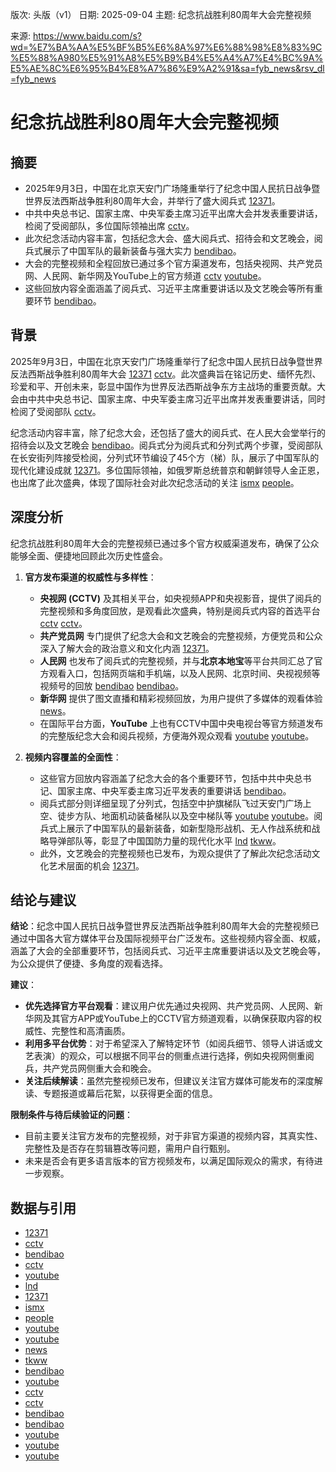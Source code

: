 版次: 头版（v1）
日期: 2025-09-04
主题: 纪念抗战胜利80周年大会完整视频

来源: https://www.baidu.com/s?wd=%E7%BA%AA%E5%BF%B5%E6%8A%97%E6%88%98%E8%83%9C%E5%88%A980%E5%91%A8%E5%B9%B4%E5%A4%A7%E4%BC%9A%E5%AE%8C%E6%95%B4%E8%A7%86%E9%A2%91&sa=fyb_news&rsv_dl=fyb_news

# 纪念抗战胜利80周年大会完整视频

## 摘要
*   2025年9月3日，中国在北京天安门广场隆重举行了纪念中国人民抗日战争暨世界反法西斯战争胜利80周年大会，并举行了盛大阅兵式 [12371](https://vertexaisearch.cloud.google.com/grounding-api-redirect/AUZIYQGBxhSsKylxr7sVl-oJHD4b-NxloeCFm7Rsa5OhGDOyrY_4Hvjb-MhJCTnUMoL2wRZJhWr8CrlwzOK3MzvLSdIVJBVK_QByC57zMTNZhmD_nOPAmFDmSb-rlpumpgAsyCyjgNo7N8LZzvVmtfJNuTdKTDySEw==)。
*   中共中央总书记、国家主席、中央军委主席习近平出席大会并发表重要讲话，检阅了受阅部队，多位国际领袖出席 [cctv](https://vertexaisearch.cloud.google.com/grounding-api-redirect/AUZIYQHPl9OW3v5cqlu5KqY-coU2Y_zo9yyJxX391YhU1MUGGkj4gaewYTdoI9hj6La0ErNTAtgp_6v-Ow2WJGEgSC9VayksawRlKg5RV1NUVm_qzpK7dxqVszMrjuu7kZ8_I6YPPx5cpw8SLlR7fNvbxoyLFssaAJ2x7Y8provkpgtq)。
*   此次纪念活动内容丰富，包括纪念大会、盛大阅兵式、招待会和文艺晚会，阅兵式展示了中国军队的最新装备与强大实力 [bendibao](https://vertexaisearch.cloud.google.com/grounding-api-redirect/AUZIYQGuIOrk4HHxpya1MQqBWW1d3u72GJO0v5PT3bgUpumdQug7CoGkEwoZQ14l3ASGhcnsXpYLBxzzQAGVfjoO33pUPeaH0founGxBpA3RSMdQOf3ykEK-5vo2Q7UymwsBn3O9lFsu)。
*   大会的完整视频和全程回放已通过多个官方渠道发布，包括央视网、共产党员网、人民网、新华网及YouTube上的官方频道 [cctv](https://vertexaisearch.cloud.google.com/grounding-api-redirect/AUZIYQHUHkWk3tOfxwdZuBhr1vonYPWAGCPqmDAje0imXARDAw17OXQEp8mKlJDlqpYFkwnW7NChastaSaMtLTMjW01V7E4fsUzZuy3Exxc37_5ZSNlF5y4w5nUMWvkmQv7_2wUv0d4eseK8bGm85nazRoKWUy22JOvKMJ7p9jZwXw==) [youtube](https://vertexaisearch.cloud.google.com/grounding-api-redirect/AUZIYQGqzuDoT2MDa7-yjAq8uL6zmLBupdts-VoeSHmBOaUAIrnE7kttWaGAL6mZA7hcp8D8vffBsVskjoclmHG1g09m52GxpjXuXoKFWg1HHH0I_Y73_iqdJydSFPCzdXraWs-2cCA2BQ==)。
*   这些回放内容全面涵盖了阅兵式、习近平主席重要讲话以及文艺晚会等所有重要环节 [bendibao](https://vertexaisearch.cloud.google.com/grounding-api-redirect/AUZIYQHPl9OW3v5cqlu5KqY-coU2Y_zo9yyJxX391YhU1MUGGkj4gaewYTdoI9hj6La0ErNTAtgp_6v-Ow2WJGEgSC9VayksawRlKg5RV1NUVm_qzpK7dxqVszMrjuu7kZ8_I6YPPx5cpw8SLlR7fNvbxoyLFssaAJ2x7Y8provkpgtq3)。

## 背景
2025年9月3日，中国在北京天安门广场隆重举行了纪念中国人民抗日战争暨世界反法西斯战争胜利80周年大会 [12371](https://vertexaisearch.cloud.google.com/grounding-api-redirect/AUZIYQGBxhSsKylxr7sVl-oJHD4b-NxloeCFm7Rsa5OhGDOyrY_4Hvjb-MhJCTnUMoL2wRZJhWr8CrlwzOK3MzvLSdIVJBVK_QByC57zMTNZhmD_nOPAmFDmSb-rlpumpgAsyCyjgNo7N8LZzvVmtfJNuTdKTDySEw==) [cctv](https://vertexaisearch.cloud.google.com/grounding-api-redirect/AUZIYQHPl9OW3v5cqlu5KqY-coU2Y_zo9yyJxX391YhU1MUGGkj4gaewYTdoI9hj6La0ErNTAtgp_6v-Ow2WJGEgSC9VayksawRlKg5RV1NUVm_qzpK7dxqVszMrjuu7kZ8_I6YPPx5cpw8SLlR7fNvbxoyLFssaAJ2x7Y8provkpgtq)。此次盛典旨在铭记历史、缅怀先烈、珍爱和平、开创未来，彰显中国作为世界反法西斯战争东方主战场的重要贡献。大会由中共中央总书记、国家主席、中央军委主席习近平出席并发表重要讲话，同时检阅了受阅部队 [cctv](https://vertexaisearch.cloud.google.com/grounding-api-redirect/AUZIYQHUHkWk3tOfxwdZuBhr1vonYPWAGCPqmDAje0imXARDAw17OXQEp8mKlJDlqpYFkwnW7NChastaSaMtLTMjW01V7E4fsUzZuy3Exxc37_5ZSNlF5y4w5nUMWvkmQv7_2wUv0d4eseK8bGm85nazRoKWUy22JOvKMJ7p9jZwXw==)。

纪念活动内容丰富，除了纪念大会，还包括了盛大的阅兵式、在人民大会堂举行的招待会以及文艺晚会 [bendibao](https://vertexaisearch.cloud.google.com/grounding-api-redirect/AUZIYQGuIOrk4HHxpya1MQqBWW1d3u72GJO0v5PT3bgUpumdQug7CoGkEwoZQ14l3ASGhcnsXpYLBxzzQAGVfjoO33pUPeaH0founGxBpA3RSMdQOf3ykEK-5vo2Q7UymwsBn3O9lFsu)。阅兵式分为阅兵式和分列式两个步骤，受阅部队在长安街列阵接受检阅，分列式环节编设了45个方（梯）队，展示了中国军队的现代化建设成就 [12371](https://vertexaisearch.cloud.google.com/grounding-api-redirect/AUZIYQEKABCdTh7s_iQ8s9ZcoJbnzVFCI3IC5XORUQ9-cfD-qViMecB0g6IiwGWUTqHeio4YA384CgP-pf-AfwaTREfy_NQ3lGQlzHr74IqZYiIUSQXtfhADkn4eAm9G-Alel8GGthNvnrCklcKMdOIAXioITIUMHg==)。多位国际领袖，如俄罗斯总统普京和朝鲜领导人金正恩，也出席了此次盛典，体现了国际社会对此次纪念活动的关注 [ismx](https://vertexaisearch.cloud.google.com/grounding-api-redirect/AUZIYQH7LYpOEHY_bXRiP7mIKO0G2edpKNknYUaDqENbdPPk_KGp6zfxxknSs1t_oqkvYr_VpZR5zcxKoz4GLVB8SxxOkpB9tZjRxL-gZAcIRUdeKArs6rP4PjMWwGidGAZ0qWTUIXiMghm-) [people](https://vertexaisearch.cloud.google.com/grounding-api-redirect/AUZIYQHg-SrddO-Y6rZtuo5YSl0Sp1KVyWlZsRAH1di1fA1_dnOBf433UYKdT-vA0SKoqyurAsETWTH7zGmrV-uaWaWD28IxqAXvCu9RUeDYFp0mZgajnz8cgdhuX01642TSNKiRRYMm7QfOt7WZwL2Mkeg3kbsB3NF2GwI=)。

## 深度分析
纪念抗战胜利80周年大会的完整视频已通过多个官方权威渠道发布，确保了公众能够全面、便捷地回顾此次历史性盛会。

1.  **官方发布渠道的权威性与多样性**：
    *   **央视网 (CCTV)** 及其相关平台，如央视频APP和央视影音，提供了阅兵的完整视频和多角度回放，是观看此次盛典，特别是阅兵式内容的首选平台 [cctv](https://vertexaisearch.cloud.google.com/grounding-api-redirect/AUZIYQHPl9OW3v5cqlu5KqY-coU2Y_zo9yyJxX391YhU1MUGGkj4gaewYTdoI9hj6La0ErNTAtgp_6v-Ow2WJGEgSC9VayksawRlKg5RV1NUVm_qzpK7dxqVszMrjuu7kZ8_I6YPPx5cpw8SLlR7fNvbxoyLFssaAJ2x7Y8provkpgtq) [cctv](https://vertexaisearch.cloud.google.com/grounding-api-redirect/AUZIYQHPl9OW3v5cqlu5KqY-coU2Y_zo9yyJxX391YhU1MUGGkj4gaewYTdoI9hj6La0ErNTAtgp_6v-Ow2WJGEgSC9VayksawRlKg5RV1NUVm_qzpK7dxqVszMrjuu7kZ8_I6YPPx5cpw8SLlR7fNvbxoyLFssaAJ2x7Y8provkpgtq5)。
    *   **共产党员网** 专门提供了纪念大会和文艺晚会的完整视频，方便党员和公众深入了解大会的政治意义和文化内涵 [12371](https://vertexaisearch.cloud.google.com/grounding-api-redirect/AUZIYQGBxhSsKylxr7sVl-oJHD4b-NxloeCFm7Rsa5OhGDOyrY_4Hvjb-MhJCTnUMoL2wRZJhWr8CrlwzOK3MzvLSdIVJBVK_QByC57zMTNZhmD_nOPAmFDmSb-rlpumpgAsyCyjgNo7N8LZzvVmtfJNuTdKTDySEw==)。
    *   **人民网** 也发布了阅兵式的完整视频，并与**北京本地宝**等平台共同汇总了官方观看入口，包括网页端和手机端，以及人民网、北京时间、央视视频等视频号的回放 [bendibao](https://vertexaisearch.cloud.google.com/grounding-api-redirect/AUZIYQHPl9OW3v5cqlu5KqY-coU2Y_zo9yyJxX391YhU1MUGGkj4gaewYTdoI9hj6La0ErNTAtgp_6v-Ow2WJGEgSC9VayksawRlKg5RV1NUVm_qzpK7dxqVszMrjuu7kZ8_I6YPPx5cpw8SLlR7fNvbxoyLFssaAJ2x7Y8provkpgtq7) [bendibao](https://vertexaisearch.cloud.google.com/grounding-api-redirect/AUZIYQHPl9OW3v5cqlu5KqY-coU2Y_zo9yyJxX391YhU1MUGGkj4gaewYTdoI9hj6La0ErNTAtgp_6v-Ow2WJGEgSC9VayksawRlKg5RV1NUVm_qzpK7dxqVszMrjuu7kZ8_I6YPPx5cpw8SLlR7fNvbxoyLFssaAJ2x7Y8provkpgtq8)。
    *   **新华网** 提供了图文直播和精彩视频回放，为用户提供了多媒体的观看体验 [news](https://vertexaisearch.cloud.google.com/grounding-api-redirect/AUZIYQHPl9OW3v5cqlu5KqY-coU2Y_zo9yyJxX391YhU1MUGGkj4gaewYTdoI9hj6La0ErNTAtgp_6v-Ow2WJGEgSC9VayksawRlKg5RV1NUVm_qzpK7dxqVszMrjuu7kZ8_I6YPPx5cpw8SLlR7fNvbxoyLFssaAJ2x7Y8provkpgtq1)。
    *   在国际平台方面，**YouTube** 上也有CCTV中国中央电视台等官方频道发布的完整版纪念大会和阅兵视频，方便海外观众观看 [youtube](https://vertexaisearch.cloud.google.com/grounding-api-redirect/AUZIYQGqzuDoT2MDa7-yjAq8uL6zmLBupdts-VoeSHmBOaUAIrnE7kttWaGAL6mZA7hcp8D8vffBsVskjoclmHG1g09m52GxpjXuXoKFWg1HHH0I_Y73_iqdJydSFPCzdXraWs-2cCA2BQ==) [youtube](https://vertexaisearch.cloud.google.com/grounding-api-redirect/AUZIYQHPl9OW3v5cqlu5KqY-coU2Y_zo9yyJxX391YhU1MUGGkj4gaewYTdoI9hj6La0ErNTAtgp_6v-Ow2WJGEgSC9VayksawRlKg5RV1NUVm_qzpK7dxqVszMrjuu7kZ8_I6YPPx5cpw8SLlR7fNvbxoyLFssaAJ2x7Y8provkpgtq0)。

2.  **视频内容覆盖的全面性**：
    *   这些官方回放内容涵盖了纪念大会的各个重要环节，包括中共中央总书记、国家主席、中央军委主席习近平发表的重要讲话 [bendibao](https://vertexaisearch.cloud.google.com/grounding-api-redirect/AUZIYQGuIOrk4HHxpya1MQqBWW1d3u72GJO0v5PT3bgUpumdQug7CoGkEwoZQ14l3ASGhcnsXpYLBxzzQAGVfjoO33pUPeaH0founGxBpA3RSMdQOf3ykEK-5vo2Q7UymwsBn3O9lFsu)。
    *   阅兵式部分则详细呈现了分列式，包括空中护旗梯队飞过天安门广场上空、徒步方队、地面机动装备梯队以及空中梯队等 [youtube](https://vertexaisearch.cloud.google.com/grounding-api-redirect/AUZIYQHPl9OW3v5cqlu5KqY-coU2Y_zo9yyJxX391YhU1MUGGkj4gaewYTdoI9hj6La0ErNTAtgp_6v-Ow2WJGEgSC9VayksawRlKg5RV1NUVm_qzpK7dxqVszMrjuu7kZ8_I6YPPx5cpw8SLlR7fNvbxoyLFssaAJ2x7Y8provkpgtq4) [youtube](https://vertexaisearch.cloud.google.com/grounding-api-redirect/AUZIYQGuIOrk4HHxpya1MQqBWW1d3u72GJO0v5PT3bgUpumdQug7CoGkEwoZQ14l3ASGhcnsXpYLBxzzQAGVfjoO33pUPeaH0founGxBpA3RSMdQOf3ykEK-5vo2Q7UymwsBn3O9lFsu0)。阅兵式上展示了中国军队的最新装备，如新型隐形战机、无人作战系统和战略导弹部队等，彰显了中国国防力量的现代化水平 [lnd](https://vertexaisearch.cloud.google.com/grounding-api-redirect/AUZIYQE2dytolNA_iPOQgB6t_BcOiCY2O81JH7lA4-5yXnU77erpXxVBeN5bnFQXbuPRmkh3IC4UnWtW0HYNpkAcMn3GD_aaMRmGr0JYlxwJFcQPqzNW9AyF8bprPakmMO4AXBJCX2ncNOMhEZyvO7hjPWhK3o7u) [tkww](https://vertexaisearch.cloud.google.com/grounding-api-redirect/AUZIYQHPl9OW3v5cqlu5KqY-coU2Y_zo9yyJxX391YhU1MUGGkj4gaewYTdoI9hj6La0ErNTAtgp_6v-Ow2WJGEgSC9VayksawRlKg5RV1NUVm_qzpK7dxqVszMrjuu7kZ8_I6YPPx5cpw8SLlR7fNvbxoyLFssaAJ2x7Y8provkpgtq2)。
    *   此外，文艺晚会的完整视频也已发布，为观众提供了了解此次纪念活动文化艺术层面的机会 [12371](https://vertexaisearch.cloud.google.com/grounding-api-redirect/AUZIYQGBxhSsKylxr7sVl-oJHD4b-NxloeCFm7Rsa5OhGDOyrY_4Hvjb-MhJCTnUMoL2wRZJhWr8CrlwzOK3MzvLSdIVJBVK_QByC57zMTNZhmD_nOPAmFDmSb-rlpumpgAsyCyjgNo7N8LZzvVmtfJNuTdKTDySEw==)。

## 结论与建议
**结论**：纪念中国人民抗日战争暨世界反法西斯战争胜利80周年大会的完整视频已通过中国各大官方媒体平台及国际视频平台广泛发布。这些视频内容全面、权威，涵盖了大会的全部重要环节，包括阅兵式、习近平主席重要讲话以及文艺晚会等，为公众提供了便捷、多角度的观看选择。

**建议**：
*   **优先选择官方平台观看**：建议用户优先通过央视网、共产党员网、人民网、新华网及其官方APP或YouTube上的CCTV官方频道观看，以确保获取内容的权威性、完整性和高清画质。
*   **利用多平台优势**：对于希望深入了解特定环节（如阅兵细节、领导人讲话或文艺表演）的观众，可以根据不同平台的侧重点进行选择，例如央视网侧重阅兵，共产党员网侧重大会和晚会。
*   **关注后续解读**：虽然完整视频已发布，但建议关注官方媒体可能发布的深度解读、专题报道或幕后花絮，以获得更全面的信息。

**限制条件与待后续验证的问题**：
*   目前主要关注官方发布的完整视频，对于非官方渠道的视频内容，其真实性、完整性及是否存在剪辑篡改等问题，需用户自行甄别。
*   未来是否会有更多语言版本的官方视频发布，以满足国际观众的需求，有待进一步观察。

## 数据与引用
*   [12371](https://vertexaisearch.cloud.google.com/grounding-api-redirect/AUZIYQGBxhSsKylxr7sVl-oJHD4b-NxloeCFm7Rsa5OhGDOyrY_4Hvjb-MhJCTnUMoL2wRZJhWr8CrlwzOK3MzvLSdIVJBVK_QByC57zMTNZhmD_nOPAmFDmSb-rlpumpgAsyCyjgNo7N8LZzvVmtfJNuTdKTDySEw==)
*   [cctv](https://vertexaisearch.cloud.google.com/grounding-api-redirect/AUZIYQHPl9OW3v5cqlu5KqY-coU2Y_zo9yyJxX391YhU1MUGGkj4gaewYTdoI9hj6La0ErNTAtgp_6v-Ow2WJGEgSC9VayksawRlKg5RV1NUVm_qzpK7dxqVszMrjuu7kZ8_I6YPPx5cpw8SLlR7fNvbxoyLFssaAJ2x7Y8provkpgtq)
*   [bendibao](https://vertexaisearch.cloud.google.com/grounding-api-redirect/AUZIYQGuIOrk4HHxpya1MQqBWW1d3u72GJO0v5PT3bgUpumdQug7CoGkEwoZQ14l3ASGhcnsXpYLBxzzQAGVfjoO33pUPeaH0founGxBpA3RSMdQOf3ykEK-5vo2Q7UymwsBn3O9lFsu)
*   [cctv](https://vertexaisearch.cloud.google.com/grounding-api-redirect/AUZIYQHUHkWk3tOfxwdZuBhr1vonYPWAGCPqmDAje0imXARDAw17OXQEp8mKlJDlqpYFkwnW7NChastaSaMtLTMjW01V7E4fsUzZuy3Exxc37_5ZSNlF5y4w5nUMWvkmQv7_2wUv0d4eseK8bGm85nazRoKWUy22JOvKMJ7p9jZwXw==)
*   [youtube](https://vertexaisearch.cloud.google.com/grounding-api-redirect/AUZIYQGqzuDoT2MDa7-yjAq8uL6zmLBupdts-VoeSHmBOaUAIrnE7kttWaGAL6mZA7hcp8D8vffBsVskjoclmHG1g09m52GxpjXuXoKFWg1HHH0I_Y73_iqdJydSFPCzdXraWs-2cCA2BQ==)
*   [lnd](https://vertexaisearch.cloud.google.com/grounding-api-redirect/AUZIYQE2dytolNA_iPOQgB6t_BcOiCY2O81JH7lA4-5yXnU77erpXxVBeN5bnFQXbuPRmkh3IC4UnWtW0HYNpkAcMn3GD_aaMRmGr0JYlxwJFcQPqzNW9AyF8bprPakmMO4AXBJCX2ncNOMhEZyvO7hjPWhK3o7u)
*   [12371](https://vertexaisearch.cloud.google.com/grounding-api-redirect/AUZIYQEKABCdTh7s_iQ8s9ZcoJbnzVFCI3IC5XORUQ9-cfD-qViMecB0g6IiwGWUTqHeio4YA384CgP-pf-AfwaTREfy_NQ3lGQlzHr74IqZYiIUSQXtfhADkn4eAm9G-Alel8GGthNvnrCklcKMdOIAXioITIUMHg==)
*   [ismx](https://vertexaisearch.cloud.google.com/grounding-api-redirect/AUZIYQH7LYpOEHY_bXRiP7mIKO0G2edpKNknYUaDqENbdPPk_KGp6zfxxknSs1t_oqkvYr_VpZR5zcxKoz4GLVB8SxxOkpB9tZjRxL-gZAcIRUdeKArs6rP4PjMWwGidGAZ0qWTUIXiMghm-)
*   [people](https://vertexaisearch.cloud.google.com/grounding-api-redirect/AUZIYQHg-SrddO-Y6rZtuo5YSl0Sp1KVyWlZsRAH1di1fA1_dnOBf433UYKdT-vA0SKoqyurAsETWTH7zGmrV-uaWaWD28IxqAXvCu9RUeDYFp0mZgajnz8cgdhuX01642TSNKiRRYMm7QfOt7WZwL2Mkeg3kbsB3NF2GwI=)
*   [youtube](https://vertexaisearch.cloud.google.com/grounding-api-redirect/AUZIYQELpX6zMqve2n4TF7QVp1sCP-hhhgBPAD3xDGiZUMdB2OZyLq9HRrT3gIBj9sZHPt7-ge0kJJjZAOdjwphna6SvHOcDQjCZsBCP8O9StY6vOL0ejeL_ornAY8AGh17tkggwhIN7Fw==)
*   [youtube](https://vertexaisearch.cloud.google.com/grounding-api-redirect/AUZIYQHPl9OW3v5cqlu5KqY-coU2Y_zo9yyJxX391YhU1MUGGkj4gaewYTdoI9hj6La0ErNTAtgp_6v-Ow2WJGEgSC9VayksawRlKg5RV1NUVm_qzpK7dxqVszMrjuu7kZ8_I6YPPx5cpw8SLlR7fNvbxoyLFssaAJ2x7Y8provkpgtq0)
*   [news](https://vertexaisearch.cloud.google.com/grounding-api-redirect/AUZIYQHPl9OW3v5cqlu5KqY-coU2Y_zo9yyJxX391YhU1MUGGkj4gaewYTdoI9hj6La0ErNTAtgp_6v-Ow2WJGEgSC9VayksawRlKg5RV1NUVm_qzpK7dxqVszMrjuu7kZ8_I6YPPx5cpw8SLlR7fNvbxoyLFssaAJ2x7Y8provkpgtq1)
*   [tkww](https://vertexaisearch.cloud.google.com/grounding-api-redirect/AUZIYQHPl9OW3v5cqlu5KqY-coU2Y_zo9yyJxX391YhU1MUGGkj4gaewYTdoI9hj6La0ErNTAtgp_6v-Ow2WJGEgSC9VayksawRlKg5RV1NUVm_qzpK7dxqVszMrjuu7kZ8_I6YPPx5cpw8SLlR7fNvbxoyLFssaAJ2x7Y8provkpgtq2)
*   [bendibao](https://vertexaisearch.cloud.google.com/grounding-api-redirect/AUZIYQHPl9OW3v5cqlu5KqY-coU2Y_zo9yyJxX391YhU1MUGGkj4gaewYTdoI9hj6La0ErNTAtgp_6v-Ow2WJGEgSC9VayksawRlKg5RV1NUVm_qzpK7dxqVszMrjuu7kZ8_I6YPPx5cpw8SLlR7fNvbxoyLFssaAJ2x7Y8provkpgtq3)
*   [youtube](https://vertexaisearch.cloud.google.com/grounding-api-redirect/AUZIYQHPl9OW3v5cqlu5KqY-coU2Y_zo9yyJxX391YhU1MUGGkj4gaewYTdoI9hj6La0ErNTAtgp_6v-Ow2WJGEgSC9VayksawRlKg5RV1NUVm_qzpK7dxqVszMrjuu7kZ8_I6YPPx5cpw8SLlR7fNvbxoyLFssaAJ2x7Y8provkpgtq4)
*   [cctv](https://vertexaisearch.cloud.google.com/grounding-api-redirect/AUZIYQHPl9OW3v5cqlu5KqY-coU2Y_zo9yyJxX391YhU1MUGGkj4gaewYTdoI9hj6La0ErNTAtgp_6v-Ow2WJGEgSC9VayksawRlKg5RV1NUVm_qzpK7dxqVszMrjuu7kZ8_I6YPPx5cpw8SLlR7fNvbxoyLFssaAJ2x7Y8provkpgtq5)
*   [cctv](https://vertexaisearch.cloud.google.com/grounding-api-redirect/AUZIYQHPl9OW3v5cqlu5KqY-coU2Y_zo9yyJxX391YhU1MUGGkj4gaewYTdoI9hj6La0ErNTAtgp_6v-Ow2WJGEgSC9VayksawRlKg5RV1NUVm_qzpK7dxqVszMrjuu7kZ8_I6YPPx5cpw8SLlR7fNvbxoyLFssaAJ2x7Y8provkpgtq6)
*   [bendibao](https://vertexaisearch.cloud.google.com/grounding-api-redirect/AUZIYQHPl9OW3v5cqlu5KqY-coU2Y_zo9yyJxX391YhU1MUGGkj4gaewYTdoI9hj6La0ErNTAtgp_6v-Ow2WJGEgSC9VayksawRlKg5RV1NUVm_qzpK7dxqVszMrjuu7kZ8_I6YPPx5cpw8SLlR7fNvbxoyLFssaAJ2x7Y8provkpgtq7)
*   [bendibao](https://vertexaisearch.cloud.google.com/grounding-api-redirect/AUZIYQHPl9OW3v5cqlu5KqY-coU2Y_zo9yyJxX391YhU1MUGGkj4gaewYTdoI9hj6La0ErNTAtgp_6v-Ow2WJGEgSC9VayksawRlKg5RV1NUVm_qzpK7dxqVszMrjuu7kZ8_I6YPPx5cpw8SLlR7fNvbxoyLFssaAJ2x7Y8provkpgtq8)
*   [youtube](https://vertexaisearch.cloud.google.com/grounding-api-redirect/AUZIYQHPl9OW3v5cqlu5KqY-coU2Y_zo9yyJxX391YhU1MUGGkj4gaewYTdoI9hj6La0ErNTAtgp_6v-Ow2WJGEgSC9VayksawRlKg5RV1NUVm_qzpK7dxqVszMrjuu7kZ8_I6YPPx5cpw8SLlR7fNvbxoyLFssaAJ2x7Y8provkpgtq9)
*   [youtube](https://vertexaisearch.cloud.google.com/grounding-api-redirect/AUZIYQGuIOrk4HHxpya1MQqBWW1d3u72GJO0v5PT3bgUpumdQug7CoGkEwoZQ14l3ASGhcnsXpYLBxzzQAGVfjoO33pUPeaH0founGxBpA3RSMdQOf3ykEK-5vo2Q7UymwsBn3O9lFsu0)
*   [youtube](https://vertexaisearch.cloud.google.com/grounding-api-redirect/AUZIYQGuIOrk4HHxpya1MQqBWW1d3u72GJO0v5PT3bgUpumdQug7CoGkEwoZQ14l3ASGhcnsXpYLBxzzQAGVfjoO33pUPeaH0founGxBpA3RSMdQOf3ykEK-5vo2Q7UymwsBn3O9lFsu1)